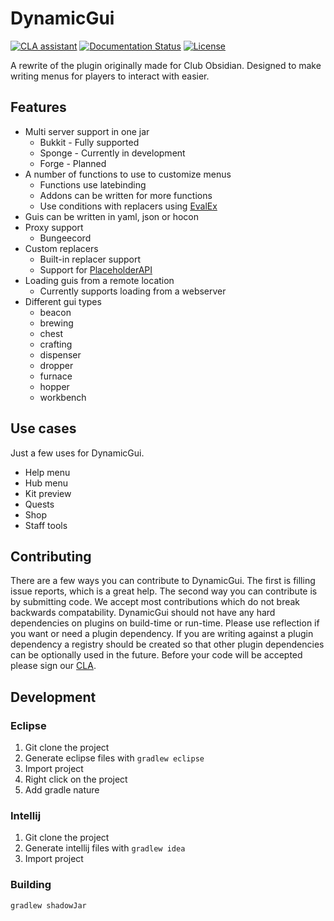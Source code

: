 # DynamicGui

[![CLA assistant](https://cla-assistant.io/readme/badge/ClubObsidian/DynamicGui)](https://cla-assistant.io/ClubObsidian/DynamicGui) 
[![Documentation Status](https://readthedocs.org/projects/dynamicguidocs/badge/?version=latest)](https://dynamicguidocs.readthedocs.io/en/latest/?badge=latest)
[![License](https://img.shields.io/badge/License-Apache%202.0-blue.svg)](https://opensource.org/licenses/Apache-2.0)

A rewrite of the plugin originally made for Club Obsidian. 
Designed to make writing menus for players to interact with easier.

## Features

* Multi server support in one jar
  * Bukkit - Fully supported
  * Sponge - Currently in development
  * Forge - Planned
* A number of functions to use to customize menus
  * Functions use latebinding
  * Addons can be written for more functions
  * Use conditions with replacers using [EvalEx](https://github.com/uklimaschewski/EvalEx)
* Guis can be written in yaml, json or hocon
* Proxy support
  * Bungeecord
* Custom replacers
  * Built-in replacer support
  * Support for [PlaceholderAPI](https://www.spigotmc.org/resources/placeholderapi.6245/)
* Loading guis from a remote location
  * Currently supports loading from a webserver
* Different gui types
  * beacon
  * brewing
  * chest
  * crafting
  * dispenser
  * dropper
  * furnace
  * hopper
  * workbench

## Use cases

Just a few uses for DynamicGui.

* Help menu
* Hub menu
* Kit preview
* Quests
* Shop
* Staff tools

## Contributing

There are a few ways you can contribute to DynamicGui. The first is filling issue reports, which is a great help.
The second way you can contribute is by submitting code. We accept most contributions which do not break
backwards compatability. DynamicGui should not have any hard dependencies on plugins on build-time or run-time.
Please use reflection if you want or need a plugin dependency. If you are writing against a plugin dependency a 
registry should be created so that other plugin dependencies can be optionally used in the future. Before your code will
be accepted please sign our [CLA](https://cla-assistant.io/ClubObsidian/DynamicGui).

## Development

### Eclipse

1. Git clone the project
2. Generate eclipse files with `gradlew eclipse`
3. Import project
4. Right click on the project
5. Add gradle nature

### Intellij

1. Git clone the project
2. Generate intellij files with `gradlew idea`
3. Import project

### Building

`gradlew shadowJar`
